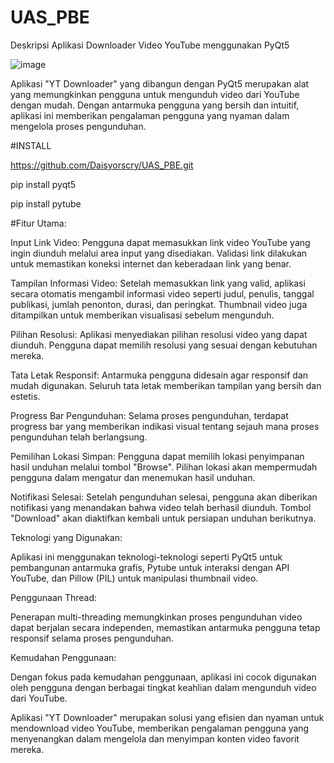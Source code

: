 # UAS_PBE
Deskripsi Aplikasi Downloader Video YouTube menggunakan PyQt5

![image](https://github.com/Daisyorscry/UAS_PBE/assets/150359430/2b3227c1-f5c7-4345-a554-e6690e046ceb)


Aplikasi "YT Downloader" yang dibangun dengan PyQt5 merupakan alat yang memungkinkan pengguna untuk mengunduh video dari YouTube dengan mudah. Dengan antarmuka pengguna yang bersih dan intuitif, aplikasi ini memberikan pengalaman pengguna yang nyaman dalam mengelola proses pengunduhan.

#INSTALL

https://github.com/Daisyorscry/UAS_PBE.git

pip install pyqt5

pip install pytube

#Fitur Utama:

Input Link Video: Pengguna dapat memasukkan link video YouTube yang ingin diunduh melalui area input yang disediakan. Validasi link dilakukan untuk memastikan koneksi internet dan keberadaan link yang benar.

Tampilan Informasi Video: Setelah memasukkan link yang valid, aplikasi secara otomatis mengambil informasi video seperti judul, penulis, tanggal publikasi, jumlah penonton, durasi, dan peringkat. Thumbnail video juga ditampilkan untuk memberikan visualisasi sebelum mengunduh.

Pilihan Resolusi: Aplikasi menyediakan pilihan resolusi video yang dapat diunduh. Pengguna dapat memilih resolusi yang sesuai dengan kebutuhan mereka.

Tata Letak Responsif: Antarmuka pengguna didesain agar responsif dan mudah digunakan. Seluruh tata letak memberikan tampilan yang bersih dan estetis.

Progress Bar Pengunduhan: Selama proses pengunduhan, terdapat progress bar yang memberikan indikasi visual tentang sejauh mana proses pengunduhan telah berlangsung. 

Pemilihan Lokasi Simpan: Pengguna dapat memilih lokasi penyimpanan hasil unduhan melalui tombol "Browse". Pilihan lokasi akan mempermudah pengguna dalam mengatur dan menemukan hasil unduhan.

Notifikasi Selesai: Setelah pengunduhan selesai, pengguna akan diberikan notifikasi yang menandakan bahwa video telah berhasil diunduh. Tombol "Download" akan diaktifkan kembali untuk persiapan unduhan berikutnya.

Teknologi yang Digunakan:

Aplikasi ini menggunakan teknologi-teknologi seperti PyQt5 untuk pembangunan antarmuka grafis, Pytube untuk interaksi dengan API YouTube, dan Pillow (PIL) untuk manipulasi thumbnail video.

Penggunaan Thread:

Penerapan multi-threading memungkinkan proses pengunduhan video dapat berjalan secara independen, memastikan antarmuka pengguna tetap responsif selama proses pengunduhan.

Kemudahan Penggunaan:

Dengan fokus pada kemudahan penggunaan, aplikasi ini cocok digunakan oleh pengguna dengan berbagai tingkat keahlian dalam mengunduh video dari YouTube.

Aplikasi "YT Downloader" merupakan solusi yang efisien dan nyaman untuk mendownload video YouTube, memberikan pengalaman pengguna yang menyenangkan dalam mengelola dan menyimpan konten video favorit mereka.

